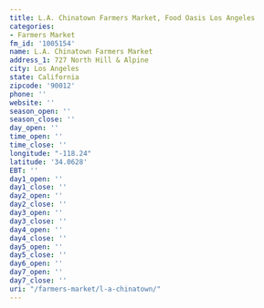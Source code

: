 ```yaml
---
title: L.A. Chinatown Farmers Market, Food Oasis Los Angeles
categories:
- Farmers Market
fm_id: '1005154'
name: L.A. Chinatown Farmers Market
address_1: 727 North Hill & Alpine
city: Los Angeles
state: California
zipcode: '90012'
phone: ''
website: ''
season_open: ''
season_close: ''
day_open: ''
time_open: ''
time_close: ''
longitude: "-118.24"
latitude: '34.0628'
EBT: ''
day1_open: ''
day1_close: ''
day2_open: ''
day2_close: ''
day3_open: ''
day3_close: ''
day4_open: ''
day4_close: ''
day5_open: ''
day5_close: ''
day6_open: ''
day7_open: ''
day7_close: ''
uri: "/farmers-market/l-a-chinatown/"
---
```


